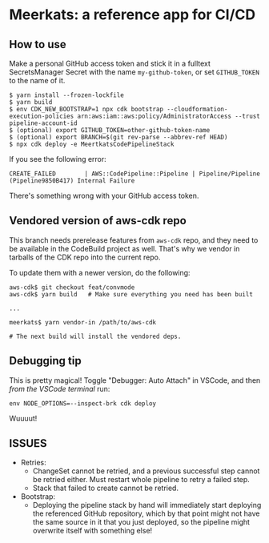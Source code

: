 # Meerkats: a reference app for CI/CD

## How to use

Make a personal GitHub access token and stick it in a fulltext SecretsManager
Secret with the name `my-github-token`, or set `GITHUB_TOKEN` to the name
of it.

```
$ yarn install --frozen-lockfile
$ yarn build
$ env CDK_NEW_BOOTSTRAP=1 npx cdk bootstrap --cloudformation-execution-policies arn:aws:iam::aws:policy/AdministratorAccess --trust pipeline-account-id
$ (optional) export GITHUB_TOKEN=other-github-token-name
$ (optional) export BRANCH=$(git rev-parse --abbrev-ref HEAD)
$ npx cdk deploy -e MeertkatsCodePipelineStack
```

If you see the following error:

```
CREATE_FAILED        | AWS::CodePipeline::Pipeline | Pipeline/Pipeline (Pipeline9850B417) Internal Failure
```

There's something wrong with your GitHub access token.

## Vendored version of aws-cdk repo

This branch needs prerelease features from `aws-cdk` repo, and they need to be available in the CodeBuild project
as well. That's why we vendor in tarballs of the CDK repo into the current repo.

To update them with a newer version, do the following:

```
aws-cdk$ git checkout feat/convmode
aws-cdk$ yarn build   # Make sure everything you need has been built

...

meerkats$ yarn vendor-in /path/to/aws-cdk

# The next build will install the vendored deps.
```


## Debugging tip

This is pretty magical! Toggle "Debugger: Auto Attach" in VSCode,
and then *from the VSCode terminal* run:

```
env NODE_OPTIONS=--inspect-brk cdk deploy
```

Wuuuut!

## ISSUES

- Retries:
    - ChangeSet cannot be retried, and a previous successful step cannot
    be retried either. Must restart whole pipeline to retry a failed step.
    - Stack that failed to create cannot be retried.
- Bootstrap:
    - Deploying the pipeline stack by hand will immediately start deploying
      the referenced GitHub repository, which by that point might not have the
      same source in it that you just deployed, so the pipeline might overwrite
      itself with something else!

